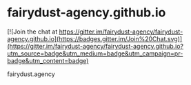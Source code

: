 fairydust-agency.github.io
==========================

[![Join the chat at https://gitter.im/fairydust-agency/fairydust-agency.github.io](https://badges.gitter.im/Join%20Chat.svg)](https://gitter.im/fairydust-agency/fairydust-agency.github.io?utm_source=badge&utm_medium=badge&utm_campaign=pr-badge&utm_content=badge)

fairydust.agency
